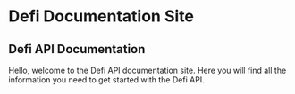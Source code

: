 # Defi Documentation Site #

## Defi API Documentation ##

Hello, welcome to the Defi API documentation site. Here you will find all the information you need to get started with the Defi API.